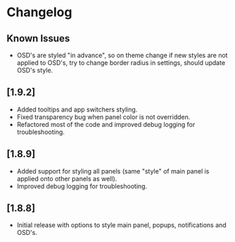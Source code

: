 # Changelog

## Known Issues

- OSD's are styled "in advance", so on theme change if new styles are not applied to OSD's, try to change border radius in settings, should update OSD's style.

## [1.9.2]

- Added tooltips and app switchers styling.
- Fixed transparency bug when panel color is not overridden.
- Refactored most of the code and improved debug logging for troubleshooting.

## [1.8.9]

- Added support for styling all panels (same "style" of main panel is applied onto other panels as well).
- Improved debug logging for troubleshooting.

## [1.8.8]

- Initial release with options to style main panel, popups, notifications and OSD's.
  